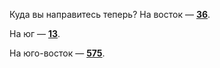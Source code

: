 Куда вы направитесь теперь? На восток — [**36**](#n_36).

На юг — [**13**](#n_13).

На юго-восток — [**575**](#n_575).

